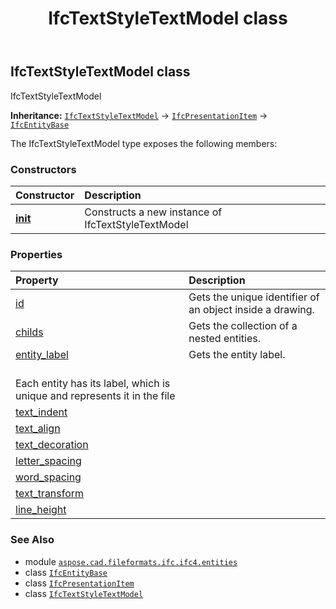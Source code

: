 ﻿---
title: IfcTextStyleTextModel class
second_title: Aspose.CAD for Python via .NET API References
description: 
type: docs
weight: 7160
url: /python-net/aspose.cad.fileformats.ifc.ifc4.entities/ifctextstyletextmodel/
is_root: false
---

## IfcTextStyleTextModel class

IfcTextStyleTextModel



**Inheritance:** [`IfcTextStyleTextModel`](/cad/python-net/aspose.cad.fileformats.ifc.ifc4.entities/ifctextstyletextmodel) → 
[`IfcPresentationItem`](/cad/python-net/aspose.cad.fileformats.ifc.ifc4.entities/ifcpresentationitem) → 
[`IfcEntityBase`](/cad/python-net/aspose.cad.fileformats.ifc/ifcentitybase)



The IfcTextStyleTextModel type exposes the following members:

### Constructors
| Constructor | Description |
| :- | :- |
| [__init__](/cad/python-net/aspose.cad.fileformats.ifc.ifc4.entities/ifctextstyletextmodel/__init__/#) | Constructs a new instance of IfcTextStyleTextModel |


### Properties
| Property | Description |
| :- | :- |
| [id](/cad/python-net/aspose.cad.fileformats.ifc.ifc4.entities/ifctextstyletextmodel/id) | Gets the unique identifier of an object inside a drawing. |
| [childs](/cad/python-net/aspose.cad.fileformats.ifc.ifc4.entities/ifctextstyletextmodel/childs) | Gets the collection of a nested entities. |
| [entity_label](/cad/python-net/aspose.cad.fileformats.ifc.ifc4.entities/ifctextstyletextmodel/entity_label) | Gets the entity label.<br/>Each entity has its label, which is unique and represents it in the file |
| [text_indent](/cad/python-net/aspose.cad.fileformats.ifc.ifc4.entities/ifctextstyletextmodel/text_indent) |  |
| [text_align](/cad/python-net/aspose.cad.fileformats.ifc.ifc4.entities/ifctextstyletextmodel/text_align) |  |
| [text_decoration](/cad/python-net/aspose.cad.fileformats.ifc.ifc4.entities/ifctextstyletextmodel/text_decoration) |  |
| [letter_spacing](/cad/python-net/aspose.cad.fileformats.ifc.ifc4.entities/ifctextstyletextmodel/letter_spacing) |  |
| [word_spacing](/cad/python-net/aspose.cad.fileformats.ifc.ifc4.entities/ifctextstyletextmodel/word_spacing) |  |
| [text_transform](/cad/python-net/aspose.cad.fileformats.ifc.ifc4.entities/ifctextstyletextmodel/text_transform) |  |
| [line_height](/cad/python-net/aspose.cad.fileformats.ifc.ifc4.entities/ifctextstyletextmodel/line_height) |  |



### See Also
* module [`aspose.cad.fileformats.ifc.ifc4.entities`](..)
* class [`IfcEntityBase`](/cad/python-net/aspose.cad.fileformats.ifc/ifcentitybase)
* class [`IfcPresentationItem`](/cad/python-net/aspose.cad.fileformats.ifc.ifc4.entities/ifcpresentationitem)
* class [`IfcTextStyleTextModel`](/cad/python-net/aspose.cad.fileformats.ifc.ifc4.entities/ifctextstyletextmodel)

